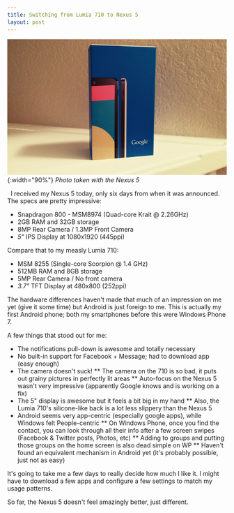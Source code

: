 ```yaml
---
title: Switching from Lumia 710 to Nexus 5
layout: post 
---
```


![Nexus 5 box](static/img/nexus-5-box.jpg "Nexus 5 box"){:width="90%"}
*Photo taken with the Nexus 5*

&nbsp;
I received my Nexus 5 today, only six days from when it was announced. The specs are pretty impressive:
* Snapdragon 800 - MSM8974 (Quad-core Krait @ 2.26GHz)
* 2GB RAM and 32GB storage
* 8MP Rear Camera / 1.3MP Front Camera
* _5"_ IPS Display at 1080x1920 (445ppi)

Compare that to my measly Lumia 710:
* MSM 8255 (Single-core Scorpion @ 1.4 GHz)
* 512MB RAM and 8GB storage
* 5MP Rear Camera / No front camera
* _3.7"_ TFT Display at 480x800 (252ppi)

The hardware differences haven't made that much of an impression on me yet (give it some time) but Android is just foreign to me. This is actually my first Android phone; both my smartphones before this were Windows Phone 7.

A few things that stood out for me:
* The notifications pull-down is awesome and totally necessary
* No built-in support for Facebook + Message; had to download app (easy enough)
* The camera doesn't suck!
** The camera on the 710 is so bad, it puts out grainy pictures in perfectly lit areas
** Auto-focus on the Nexus 5 wasn't very impressive (apparently Google knows and is working on a fix)
* The 5" display is awesome but it feels a bit big in my hand
** Also, the Lumia 710's silicone-like back is a lot less slippery than the Nexus 5
* Android seems very app-centric (especially google apps), while Windows felt People-centric
** On Windows Phone, once you find the contact, you can look through all their info after a few screen swipes (Facebook & Twitter posts, Photos, etc)
** Adding to groups and putting those groups on the home screen is also dead simple on WP
** Haven't found an equivalent mechanism in Android yet (it's probably possible, just not as easy)

It's going to take me a few days to really decide how much I like it. I might have to download a few apps and configure a few settings to match my usage patterns.

So far, the Nexus 5 doesn't feel amazingly better, just different.
